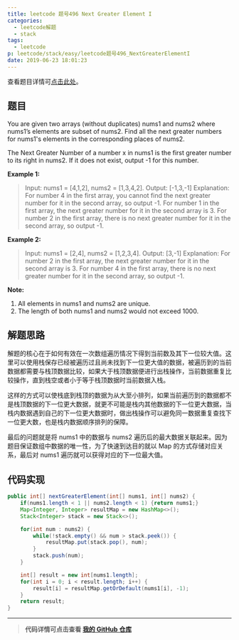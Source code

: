```yaml
---
title: leetcode 题号496 Next Greater Element I
categories:
  - leetcode解题
  - stack
tags:
  - leetcode
p: leetcode/stack/easy/leetcode题号496_NextGreaterElementI
date: 2019-06-23 18:01:23
---
```


查看题目详情可[点击此处](https://leetcode.com/problems/next-greater-element-i/)。

## 题目

You are given two arrays (without duplicates) nums1 and nums2 where nums1’s elements are subset of nums2. Find all the next greater numbers for nums1's elements in the corresponding places of nums2.

The Next Greater Number of a number x in nums1 is the first greater number to its right in nums2. If it does not exist, output -1 for this number.

**Example 1:**

>Input: nums1 = [4,1,2], nums2 = [1,3,4,2].
Output: [-1,3,-1]
Explanation:
  For number 4 in the first array, you cannot find the next greater number for it in the second array, so output -1.
  For number 1 in the first array, the next greater number for it in the second array is 3.
  For number 2 in the first array, there is no next greater number for it in the second array, so output -1.

**Example 2:**

>Input: nums1 = [2,4], nums2 = [1,2,3,4].
Output: [3,-1]
Explanation:
  For number 2 in the first array, the next greater number for it in the second array is 3.
  For number 4 in the first array, there is no next greater number for it in the second array, so output -1.

**Note:**

1. All elements in nums1 and nums2 are unique.
2. The length of both nums1 and nums2 would not exceed 1000.


## 解题思路

解题的核心在于如何有效在一次数组遍历情况下得到当前数及其下一位较大值。这里可以使用栈保存已经被遍历过且尚未找到下一位更大值的数据，被遍历到的当前数据都需要与栈顶数据比较，如果大于栈顶数据便进行出栈操作，当前数据重复比较操作，直到栈空或者小于等于栈顶数据时当前数据入栈。

这样的方式可以使栈底到栈顶的数据为从大至小排列，如果当前遍历到的数据都不是栈顶数据的下一位更大数据，就更不可能是栈内其他数据的下一位更大数据，当栈内数据遇到自己的下一位更大数据时，做出栈操作可以避免同一数据重复查找下一位更大数，也是栈内数据顺序排列的保障。

最后的问题就是将 nums1 中的数据与 nums2 遍历后的最大数据关联起来。因为题目保证数组中数据的唯一性，为了快速到达目的就以 Map 的方式存储对应关系，最后对 nums1 遍历就可以获得对应的下一位最大值。

## 代码实现

```java
public int[] nextGreaterElement(int[] nums1, int[] nums2) {
    if(nums1.length < 1 || nums2.length < 1) {return nums1;}
    Map<Integer, Integer> resultMap = new HashMap<>();
    Stack<Integer> stack = new Stack<>();

    for(int num : nums2) {
        while(!stack.empty() && num > stack.peek()) {
            resultMap.put(stack.pop(), num);
        }
        stack.push(num);
    }

    int[] result = new int[nums1.length];
    for(int i = 0; i < result.length; i++) {
        result[i] = resultMap.getOrDefault(nums1[i], -1);
    }
    return result;
}
```

****
> **代码详情可点击查看 [我的 GitHub 仓库](https://github.com/CloneableX/leetcode/)**